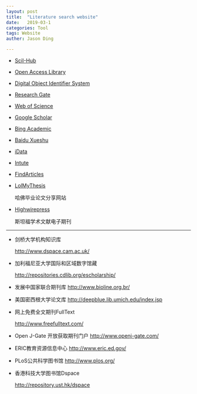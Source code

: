 ```yaml
---
layout: post
title:  "Literature search website"
date:   2019-03-1
categories: Tool
tags: Website
auther: Jason Ding

---
```


- [SciI-Hub](www.sci-hub.cc)
- [Open Access Library](www.oalib.com)

- [Digital Object Identifier System](www.doi.org)

- [Research Gate](https://www.researchgate.net)

- [Web of Science](http://apps.webofknowledge.com)

- [Google Scholar](https://scholar.google.com)

- [Bing Academic](https://cn.bing.com/academic?mkt=zh-CN)

- [Baidu Xueshu](xueshu.baidu.com)

- [iData](https://www.cn-ki.net)

- [Intute](https://www.jisc.ac.uk) 

- [FindArticles](findarticles.com)

- [LolMyThesis](lolmythesis.com) 

  哈佛毕业论文分享网站

- [Highwirepress](https://www.highwirepress.com//)

  斯坦福学术文献电子期刊

---



- 剑桥大学机构知识库

  http://www.dspace.cam.ac.uk/

- 加利福尼亚大学国际和区域数字馆藏

  http://repositories.cdlib.org/escholarship/

- 发展中国家联合期刊库
  http://www.bioline.org.br/ 

- 美国密西根大学论文库
  http://deepblue.lib.umich.edu/index.jsp 

- 网上免费全文期刊FullText

  http://www.freefulltext.com/ 

- Open J-Gate 开放获取期刊门户
  http://www.openj-gate.com/ 

- ERIC教育资源信息中心
  http://www.eric.ed.gov/ 

- PLoS公共科学图书馆
  http://www.plos.org/ 

- 香港科技大学图书馆Dspace

  http://repository.ust.hk/dspace 

